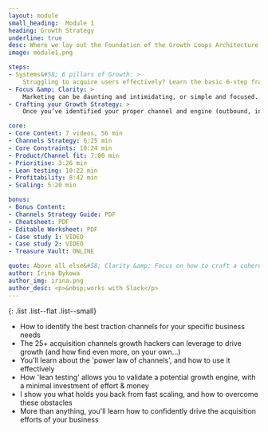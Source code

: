 ```yaml
---
layout: module
small_heading:  Module 1
heading: Growth Strategy
underline: true
desc: Where we lay out the Foundation of the Growth Loops Architecture
image: module1.png

steps:
- Systems&#58; 6 pillars of Growth: >
    Struggling to acquire users effectively? Learn the basic 6-step framework to unlock virtually unlimited growth opportunities...
- Focus &amp; Clarity: >
    Marketing can be daunting and intimidating, or simple and focused. Strong growth processes help you execute with focus &amp; clarity.
- Crafting your Growth Strategy: >
    Once you’ve identified your proper channel and engine (outbound, inbound or product-based), we need to start managing growth <i>as you scale.</i>

core:
- Core Content: 7 videos, 56 min
- Channels Strategy: 6:25 min
- Core Constraints: 10:24 min
- Product/Channel fit: 7:00 min
- Prioritise: 3:26 min
- Lean testing: 10:22 min
- Profitability: 8:42 min
- Scaling: 5:20 min

bonus:
- Bonus Content:
- Channels Strategy Guide: PDF
- Cheatsheet: PDF
- Editable Worksheet: PDF
- Case study 1: VIDEO
- Case study 2: VIDEO
- Treasure Vault: ONLINE

quote: Above all else&#58; Clarity &amp; Focus on how to craft a coherent growth strategy—with those growth loops
author: Irina Bykowa
author_img: irina.png
author_desc: <p>&nbsp;works with Slack</p>
---
```


{: .list .list--flat .list--small}
- How to identify the best traction channels for your specific business needs
- The 25+ acquisition channels growth hackers can leverage to drive growth (and how find even more, on your own...)
- You'll learn about the <span class="t--bold c--secondary">'power law of channels'</span>, and how to use it effectively
- How <span class="t--bold c--secondary">'lean testing'</span> allows you to validate a potential growth engine, with a minimal investment of effort & money
- I show you <span class="t--bold c--secondary">what holds you back</span> from <span class="t--bold c--secondary">fast scaling</span>, and how to overcome these obstacles
- More than anything, you'll learn how to confidently drive the acquisition efforts of your business
